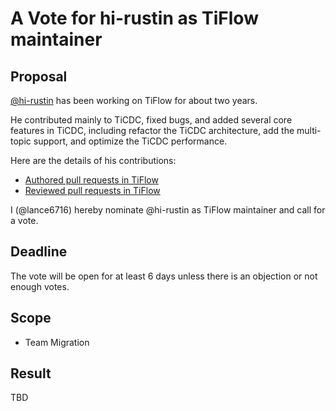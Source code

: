 # A Vote for hi-rustin as TiFlow maintainer

## Proposal

[@hi-rustin](https://github.com/hi-rustin) has been working on TiFlow for about two years.

He contributed mainly to TiCDC, fixed bugs, and added several core features in TiCDC, including refactor the TiCDC architecture, add the multi-topic support, and optimize the TiCDC performance.

Here are the details of his contributions:

* [Authored pull requests in TiFlow](https://github.com/pingcap/tiflow/pulls?q=is%3Apr+sort%3Aupdated-desc+is%3Aclosed+author%3Ahi-rustin)
* [Reviewed pull requests in TiFlow](https://github.com/pingcap/tiflow/pulls?q=is%3Apr+is%3Aopen+sort%3Aupdated-desc+reviewed-by%3Ahi-rustin)

I (@lance6716) hereby nominate @hi-rustin as TiFlow maintainer and call for a vote.

## Deadline

The vote will be open for at least 6 days unless there is an objection or not enough votes.

## Scope

* Team Migration

## Result

TBD
